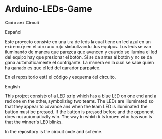 # Arduino-LEDs-Game
Code and Circuit

Español

Este proyecto consiste en una tira de leds la cual tiene un led azul en un extremo y en el otro uno rojo simbolizando dos equipos.
Los leds se van iluminando de manera que parezca que avancen y cuando se ilumina el led del equipo hay que presionar el botón. 
Si se da antes al botón y no se da gana automáticamente el contrigante. 
La manera en la cual se sabe quien ha ganado es que el led del ganador parpadee.

En el repositorio está el código y esquema del circuito.


English

This project consists of a LED strip which has a blue LED on one end and a red one on the other, symbolizing two teams. 
The LEDs are illuminated so that they appear to advance and when the team LED is illuminated, the button must be pressed. 
If the button is pressed before and the opponent does not automatically win. 
The way in which it is known who has won is that the winner's LED blinks.

In the repository is the circuit code and scheme.

